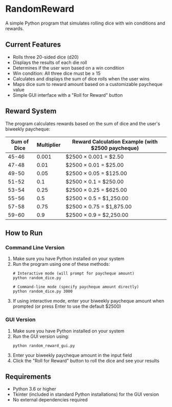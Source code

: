 # RandomReward

A simple Python program that simulates rolling dice with win conditions and rewards.

## Current Features

- Rolls three 20-sided dice (d20)
- Displays the results of each die roll
- Determines if the user won based on a win condition
- Win condition: All three dice must be ≥ 15
- Calculates and displays the sum of dice rolls when the user wins
- Maps dice sum to reward amount based on a customizable paycheque value
- Simple GUI interface with a "Roll for Reward" button

## Reward System

The program calculates rewards based on the sum of dice and the user's biweekly paycheque:

| Sum of Dice | Multiplier | Reward Calculation Example (with $2500 paycheque) |
|-------------|------------|---------------------------------------------------|
| 45-46       | 0.001      | $2500 × 0.001 = $2.50                             |
| 47-48       | 0.01       | $2500 × 0.01 = $25.00                             |
| 49-50       | 0.05       | $2500 × 0.05 = $125.00                            |
| 51-52       | 0.1        | $2500 × 0.1 = $250.00                             |
| 53-54       | 0.25       | $2500 × 0.25 = $625.00                            |
| 55-56       | 0.5        | $2500 × 0.5 = $1,250.00                           |
| 57-58       | 0.75       | $2500 × 0.75 = $1,875.00                          |
| 59-60       | 0.9        | $2500 × 0.9 = $2,250.00                           |

## How to Run

### Command Line Version

1. Make sure you have Python installed on your system
2. Run the program using one of these methods:
   ```
   # Interactive mode (will prompt for paycheque amount)
   python random_dice.py
   
   # Command-line mode (specify paycheque amount directly)
   python random_dice.py 3000
   ```
3. If using interactive mode, enter your biweekly paycheque amount when prompted (or press Enter to use the default $2500)

### GUI Version

1. Make sure you have Python installed on your system
2. Run the GUI version using:
   ```
   python random_reward_gui.py
   ```
3. Enter your biweekly paycheque amount in the input field
4. Click the "Roll for Reward" button to roll the dice and see your results

## Requirements

- Python 3.6 or higher
- Tkinter (included in standard Python installations) for the GUI version
- No external dependencies required
